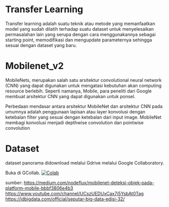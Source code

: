 # Transfer Learning
Transfer learning adalah suatu teknik atau metode yang memanfaatkan model yang sudah dilatih terhadap suatu dataset untuk menyelesaikan permasalahan lain yang serupa dengan cara menggunakannya sebagai starting point, memodifikasi dan mengupdate parameternya sehingga sesuai dengan dataset yang baru.

# Mobilenet_v2
MobileNets, merupakan salah satu arsitektur convolutional neural network (CNN) yang dapat digunakan untuk mengatasi kebutuhan akan computing resource berlebih. Seperti namanya, Mobile, para peneliti dari Google membuat arsitektur CNN yang dapat digunakan untuk ponsel.

Perbedaan mendasar antara arsitektur MobileNet dan arsitektur CNN pada umumnya adalah penggunaan lapisan atau layer konvolusi dengan ketebalan filter yang sesuai dengan ketebalan dari input image. MobileNet membagi konvolusi menjadi depthwise convolution dan pointwise convolution 

# Dataset
dataset panorama didownload melalui Gdrive melalui Google Collaboratory.

Buka di GCollab.
[![Colab](https://colab.research.google.com/assets/colab-badge.svg)](https://colab.research.google.com/github.com/Dioriza/Klasifikasi-panorama-menggunakan-mobilenet_v2/blob/master/Klasifikasi_panorama_menggunakan_transfer_learning_mobilenetv2.ipynb)

sumber:     https://medium.com/nodeflux/mobilenet-deteksi-objek-pada-platform-mobile-bbbf3806e4b3
            https://www.youtube.com/channel/UCszUEDUxCax7i5YsbAt0Tag
            https://idbigdata.com/official/seputar-big-data-edisi-32/




